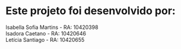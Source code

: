 # Este projeto foi desenvolvido por: <br>
Isabella Sofia Martins - RA: 10420398 <br>
Isadora Caetano - RA: 10420646 <br>
Letícia Santiago - RA: 10420655 <br>
